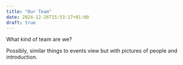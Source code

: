 ```yaml
---
title: "Our Team"
date: 2024-12-26T15:53:17+01:00
draft: true
---
```


What kind of team are we?

Possibly, similar things to events view but with pictures of people and introduction.


